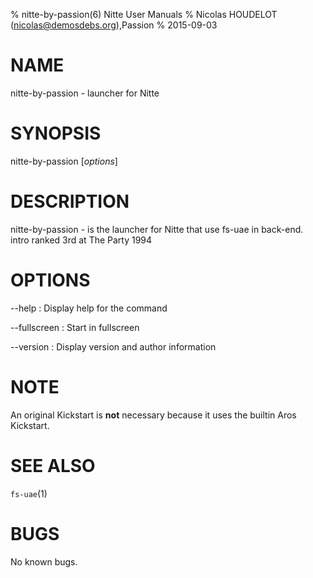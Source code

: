 % nitte-by-passion(6) Nitte User Manuals
% Nicolas HOUDELOT (nicolas@demosdebs.org),Passion
% 2015-09-03

# NAME
nitte-by-passion - launcher for Nitte

# SYNOPSIS
nitte-by-passion [*options*]

# DESCRIPTION
nitte-by-passion - is the launcher for Nitte that use fs-uae in back-end.  
intro ranked 3rd at The Party 1994

# OPTIONS
\--help
:   Display help for the command

\--fullscreen
:   Start in fullscreen

\--version
:   Display version and author information

# NOTE
An original Kickstart is **not** necessary because it uses the builtin Aros Kickstart.

# SEE ALSO
`fs-uae`(1)

# BUGS
No known bugs.
